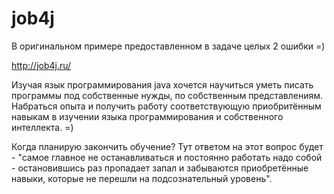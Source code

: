 # job4j

В оригинальном примере предоставленном в задаче целых 2 ошибки =)

http://job4j.ru/

Изучая язык программирования java хочется научиться уметь писать программы под собственные нужды, по собственным представлениям. Набраться опыта и получить работу соответствующую приобритённым навыкам в изучении языка программирования и собственного интеллекта. =)

Когда планирую закончить обучение? Тут ответом на этот вопрос будет - "самое главное не останавливаться и постоянно работать надо собой - остановившись раз пропадает запал и забываются приобретённые навыки, которые не перешли на подсознательный уровень".
